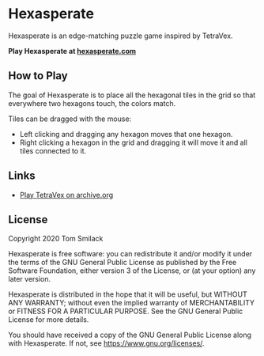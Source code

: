 # Hexasperate

Hexasperate is an edge-matching puzzle game inspired by TetraVex.

**Play Hexasperate at [hexasperate.com](https://www.hexasperate.com)**

## How to Play

The goal of Hexasperate is to place all the hexagonal tiles in the grid so that everywhere two hexagons touch, the colors match.

Tiles can be dragged with the mouse:
* Left clicking and dragging any hexagon moves that one hexagon.
* Right clicking a hexagon in the grid and dragging it will move it and all tiles connected to it.

## Links

* [Play TetraVex on archive.org](https://archive.org/details/win3_TetraVex)

## License
Copyright 2020 Tom Smilack

Hexasperate is free software: you can redistribute it and/or modify
it under the terms of the GNU General Public License as published by
the Free Software Foundation, either version 3 of the License, or
(at your option) any later version.

Hexasperate is distributed in the hope that it will be useful,
but WITHOUT ANY WARRANTY; without even the implied warranty of
MERCHANTABILITY or FITNESS FOR A PARTICULAR PURPOSE.  See the
GNU General Public License for more details.

You should have received a copy of the GNU General Public License
along with Hexasperate.  If not, see <https://www.gnu.org/licenses/>.